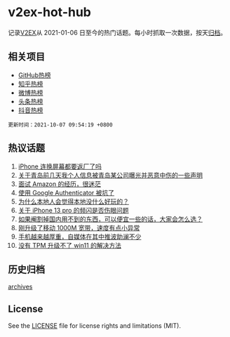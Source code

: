 # v2ex-hot-hub

 记录[V2EX](https://www.v2ex.com/)从 2021-01-06 日至今的热门话题。每小时抓取一次数据，按天[归档](archives)。
 
 ## 相关项目

- [GitHub热榜](https://github.com/snaildev/github-hot-hub)
- [知乎热榜](https://github.com/snaildev/zhihu-hot-hub)
- [微博热榜](https://github.com/snaildev/weibo-hot-hub)
- [头条热榜](https://github.com/snaildev/toutiao-hot-hub)
- [抖音热榜](https://github.com/snaildev/douyin-hot-hub)


 `更新时间：2021-10-07 09:54:19 +0800`

## 热议话题

1. [iPhone 连换屏幕都要返厂了吗](https://www.v2ex.com/t/806087)
1. [关于青岛前几天我个人信息被青岛某公司曝光并恶意中伤的一些声明](https://www.v2ex.com/t/806072)
1. [面试 Amazon 的经历，很迷茫](https://www.v2ex.com/t/806050)
1. [使用 Google Authenticator 被坑了](https://www.v2ex.com/t/806112)
1. [为什么本地人会觉得本地没什么好玩的？](https://www.v2ex.com/t/806053)
1. [关于 iPhone 13 pro 的频闪是否伤眼问题](https://www.v2ex.com/t/806067)
1. [如果阉割掉国内用不到的东西，可以便宜一些的话，大家会怎么选？](https://www.v2ex.com/t/806052)
1. [刚升级了移动 1000M 宽带，速度有点小异常](https://www.v2ex.com/t/806095)
1. [手机越来越厚重，自媒体在其中推波助澜不少](https://www.v2ex.com/t/806058)
1. [没有 TPM 升级不了 win11 的解决方法](https://www.v2ex.com/t/806097)

## 历史归档

[archives](archives)

## License

See the [LICENSE](LICENSE) file for license rights and limitations (MIT).
